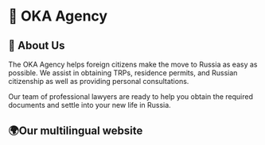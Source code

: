 # 🌟 OKA Agency

## 📖 About Us

The OKA Agency helps foreign citizens make the move to Russia as easy as possible. We assist in obtaining TRPs, residence permits, and Russian citizenship as well as providing personal consultations.

Our team of professional lawyers are ready to help you obtain the required documents and settle into your new life in Russia.


## 🌍Our multilingual website
